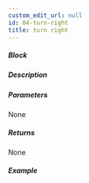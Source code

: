 ```yaml
---
custom_edit_url: null
id: 04-turn-right
title: turn right
---
```


##### Block

<!-- image -->

##### Description

<!-- description -->

##### Parameters

None <!-- image -->

##### Returns

None

##### Example

<!-- image -->
